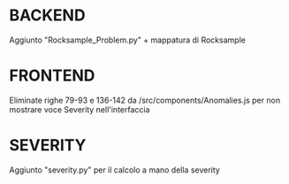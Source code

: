 # BACKEND
  Aggiunto "Rocksample_Problem.py" + mappatura di Rocksample

# FRONTEND
  Eliminate righe 79-93 e 136-142 da /src/components/Anomalies.js per non mostrare voce Severity nell'interfaccia
  
# SEVERITY

  Aggiunto "severity.py" per il calcolo a mano della severity
  
